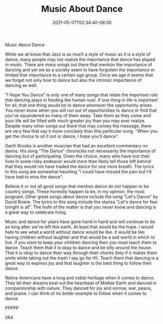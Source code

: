 ﻿---
title: "Music About Dance"
date: 2021-05-07T02:34:40-08:00
description: "TXT Tips for Web Success"
featured_image: "/images/TXT.jpg"
tags: ["TXT"]
---

Music About Dance

While we all know that Jazz is as much a style of music as it is a style of dance, many people may not realize the importance that dance has played in music. There are many songs out there that mention the importance of dancing and yet we as a society seem to have forgotten the importance or limited that importance to a certain age group. Once we age it seems that we forget not only how to dance but also the intrinsic importance of dancing as well.

"I Hope You Dance" is only one of many songs that relate the important role that dancing plays in feeding the human soul. If one thing in life is important for all, that one thing would be to dance whenever the opportunity arises. You never know when you will run out of opportunities to dance or find that you've squandered so many of them away. Take them as they come and your life will be filled with much greater joy than you may ever realize. Despite many other songs out there that may convey the message, there are very few that say it more concisely than this particular song. "When you get the choice to sit it out or dance, I hope you'll dance". 

Garth Brooks is another musician that had an excellent commentary on dance. His song "The Dance" chronicles not necessarily the importance of dancing but of participating. Given the choice, many who have lost their lives in some risky endeavor would more than likely tell those left behind that they would not have traded the dance for one more breath. The lyrics to this song are somewhat haunting "I could have missed the pain but I'd have had to miss the dance". 

Believe it or not all good songs that mention dance do not happen to be country songs. These honestly happen to be, in my opinion, the most poignant. Other great songs about dance include the song "Let's Dance" by David Bowie. The lyrics to this song include the stanza "Let's dance for fear tonight is all". The truth of the matter is that you never know and dancing is a great way to celebrate living.

Music and dance for years have gone hand in hand and will continue to do so long after we've left this earth. At least that would be the hope. I would hate to see what a world without dance would be like. It would be like having children without laughter and that would be a sad world in which to live. If you want to keep your children dancing then you must teach them to dance. Teach them that it is okay to dance and be silly around the house. That it is okay to dance their way through their chores (hey if it makes them smile while taking out the trash I say go for it!).  Teach them that dancing is a great way to express joy and that laughter is the best thing to follow their dance. 

Native Americans have a long and noble heritage when it comes to dance. They let their dreams beat out the heartbeat of Mother Earth and danced in companionship with nature. They danced for joy and sorrow, war, peace, and praise. I can think of no better example to follow when it comes to dance. 

PPPPP

564

